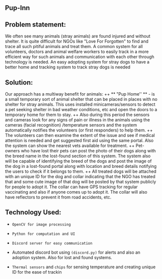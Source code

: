 ## Pup-Inn

## Problem statement:
 We often see many animals (stray animals) are found injured and without shelter.
It is quite difficult for NGOs like "Love For Forgotten" to find and trace all such pitiful animals
and treat them. 
A common system for all volunteers, doctors and animal welfare workers to
easily track in a more efficient way for such animals and communication with each other
through technology is needed. An easy adopting system for stray dogs to have a better home
and tracking system to track stray dogs is needed 
## Solution:
Our approach has a multiway benefit for animals:
++ ** "Pup Home'' ** - is a small temporary sort of animal shelter that can be placed in places with no
shelter for stray animals. This uses installed minicameras/sensors to detect a pet seeking
shelter in bad weather conditions, etc and open the doors to a temporary home for them to stay.
++ Also during this period the sensors and cameras look for any signs of pain or illness in the
animals using the cameras (facial recognition) /temperature sensors and the system
automatically notifies the volunteers (or first responders) to help them.
++ The volunteers can then examine the extent of the issue and see if medical attention is
needed and get suggested first aid using the same portal. Also the system can show the
nearest vets available for treatment.
++ Pet-owners who have lost their pets can post the photo of their dogs along with the breed
name in the lost-found section of this system. The system also will be capable of identifying the
breed of the dogs and post the image of the dog in a lost-found portal along with location and
breed details notifying the users to check if it belongs to them.
++ All treated dogs will be attached with an unique ID for the dog and collar indicating that the
NGO has treated that and some cute image of that dog will be posted by that system publicly for
people to adopt it. The collar can have GPS tracking for regular vaccinating and also if anyone
comes up to adopt it. The collar will also have reflectors to prevent it from road accidents, etc.
 ## Technology Used:
+ ```OpenCV for image processing```
+ ```Python for computation and UI```
+ ```Discord server for easy communication```
+ Automated discord bot using ```(discord.py)``` for alerts and also an adoption system. Also for lost
and found systems.

+ ```Thermal sensors``` and ```chips``` for sensing temperature and creating unique ID for the ease of
trackin

